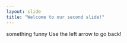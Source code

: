 ```yaml
---
layout: slide
title: "Welcome to our second slide!"
---
```

something funny 
Use the left arrow to go back!
